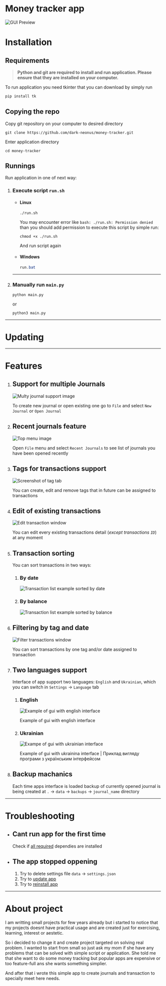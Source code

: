 # Money tracker app
![GUI Preview](assets/imgs/gui_example.png)

# Installation
## Requirements
> **Python and git are required to install and run application. Please ensure that they are installed on your computer.**

To run application you need tkinter that you can download by simply run
```bash
pip install tk
```


## Copying the repo
Copy git repository on your computer to desired directory

```shell
git clone https://github.com/dark-neonus/money-tracker.git
```
Enter application directory

```shell
cd money-tracker
```

## Runnings
Run application in one of next way:
1. ### Execute script `run.sh`
    - #### Linux
        ```shell
        ./run.sh
        ```
        You may encounter error like `bash: ./run.sh: Permission denied` than  you should add permission to execute this script by simple run:
        ```shell
        chmod +x ./run.sh
        ```
        And run script again
    - #### Windows
        ```powershell
        run.bat
        ```
    ___
2. ### Manually run `main.py`
    ```shell
    python main.py
    ```
    or
    ```shell
    python3 main.py
    ```
___
# Updating

___

# Features
1. ## Support for multiple Journals
    ![Multy journal support image](assets/imgs/multy_journal_support.png)

    To create new journal or open existing one go to `File` and select `New Journal` or `Open Journal`
2. ## Recent journals feature
    ![Top menu image](assets/imgs/top_menu.png)

    Open `File` menu and select `Recent Journals` to see list of journals you have been opened recently

3. ## Tags for transactions support
    ![Screenshot of tag tab](assets/imgs/tags_support.png)

    You can create, edit and remove tags that in future can be assigned to transactions 
4. ## Edit of existing transactions

    ![Edit transaction window](assets/imgs/edit_transaction_.png)

    You can edit every existing transactions detail (*except transactions `ID`*) at any moment
5. ## Transaction sorting
    You can sort transactions in two ways:
    1. ### By date
        ![Transaction list example sorted by date](assets/imgs/sort_by_date.png)
    2. ### By balance
        ![Transaction list example sorted by balance](assets/imgs/sort_by_balance.png)
6. ## Filtering by tag and date
    ![Filter transactions window](assets/imgs/filter_transactions.png)

    You can sort transactions by one tag and/or date assigned to transaction
7. ## Two languages support
    Interface of app support two languages: `English` and `Ukrainian`, which you can switch in `Settings` -> `Language` tab
    1. ### English
        ![Example of gui with english interface](assets/imgs/english_language.png)
        
        Example of gui with english interface
    2. ### Ukrainian
        ![Exampe of gui with ukrainian interface](assets/imgs/ukrainian_language.png)

        Example of gui with ukrainina interface | Приклад вигляду програми з українським інтерфейсом

8. ## Backup machanics
    Each time apps interface is loaded backup of currently opened journal is being created at `.` -> `data` -> `backups` -> `journal_name` directory


___
# Troubleshooting
- ## Cant run app for the first time
    Check if [all required](#requirements) dependies are installed
- ## The app stopped oppening
    1. Try to delete settings file `data` -> `settings.json`
    2. Try to [update app](#updating)
    3. Try to [reinstall app](#installation)
___
# About project
I am writting small projects for few years already but i started to notice that my projects doesnt have practical usage and are created just for exercising, learning, interest or aestetic.

So i decided to change it and create project targeted on solving real problem. I wanted to start from small so just ask my mom if she have any problems that can be solved with simple script or application. She told me that she want to do some money tracking but popular apps are expensive or too feature-full ans she wants something simplier.

And after that i wrote this simple app to create journals and transaction to specially meet here needs.


